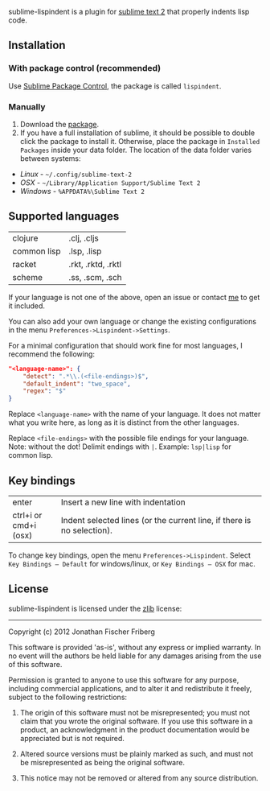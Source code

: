 sublime-lispindent is a plugin for [sublime text 2](http://www.sublimetext.com/)
that properly indents lisp code.

## Installation

### With package control (recommended)

Use [Sublime Package Control](http://wbond.net/sublime_packages/package_control),
the package is called `lispindent`.

### Manually

1. Download the [package](https://github.com/downloads/odyssomay/sublime-lispindent/lispindent.sublime-package).
2. If you have a full installation of sublime, it should be possible
to double click the package to install it. 
Otherwise, place the package in `Installed Packages` inside your data folder.
The location of the data folder varies between systems:
 
 * *Linux* - `~/.config/sublime-text-2`
 * *OSX* - `~/Library/Application Support/Sublime Text 2`
 * *Windows* - `%APPDATA%\Sublime Text 2`

## Supported languages

<table>
	<tr><td>clojure</td><td>.clj, .cljs</td></tr>
	<tr><td>common lisp</td><td>.lsp, .lisp</td></tr>
	<tr><td>racket</td><td>.rkt, .rktd, .rktl</td></tr>
	<tr><td>scheme</td><td>.ss, .scm, .sch</td></tr>
</table>

If your language is not one of the above,
open an issue or contact [me](https://github.com/odyssomay)
to get it included.

You can also add your own language or change the existing configurations 
in the menu `Preferences->Lispindent->Settings`.

For a minimal configuration that should work fine for most
languages, I recommend the following:

```json
"<language-name>": {
	"detect": ".*\\.(<file-endings>)$",
	"default_indent": "two_space",
	"regex": "$"
}
```

Replace `<language-name>` with the name of your language.
It does not matter what you write here, as long as it is distinct from
the other languages.

Replace `<file-endings>` with the possible file endings for your language.
Note: without the dot!
Delimit endings with `|`. 
Example: `lsp|lisp` for common lisp.

## Key bindings

<table>
	<tr>
		<td>enter</td>
		<td>Insert a new line with indentation</td>
	</tr>
	<tr>
		<td>ctrl+i or<br/>cmd+i (osx)</td>
		<td>Indent selected lines (or the current line, if there is no selection).</td>
	</tr>
</table>

To change key bindings, open the menu `Preferences->Lispindent`.
Select `Key Bindings – Default` for windows/linux, or
`Key Bindings – OSX` for mac.

## License 

sublime-lispindent is licensed under the [zlib](http://en.wikipedia.org/wiki/Zlib_license) license:

---

Copyright (c) 2012 Jonathan Fischer Friberg

This software is provided 'as-is', without any express or implied warranty. In no event will the authors be held liable for any damages arising from the use of this software.

Permission is granted to anyone to use this software for any purpose, including commercial applications, and to alter it and redistribute it freely, subject to the following restrictions:

1. The origin of this software must not be misrepresented; you must not claim that you wrote the original software. If you use this software in a product, an acknowledgment in the product documentation would be appreciated but is not required.

2. Altered source versions must be plainly marked as such, and must not be misrepresented as being the original software.

3. This notice may not be removed or altered from any source distribution.